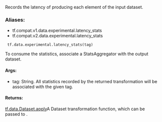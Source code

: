 Records the latency of producing each element of the input dataset.
### Aliases:
- tf.compat.v1.data.experimental.latency_stats
- tf.compat.v2.data.experimental.latency_stats

```
 tf.data.experimental.latency_stats(tag)
```
To consume the statistics, associate a StatsAggregator with the output dataset.
#### Args:
- tag: String. All statistics recorded by the returned transformation will be associated with the given tag.
#### Returns:
[tf.data.Dataset.apply](https://tensorflow.google.cn/api_docs/python/tf/data/Dataset#apply)A Dataset transformation function, which can be passed to .

